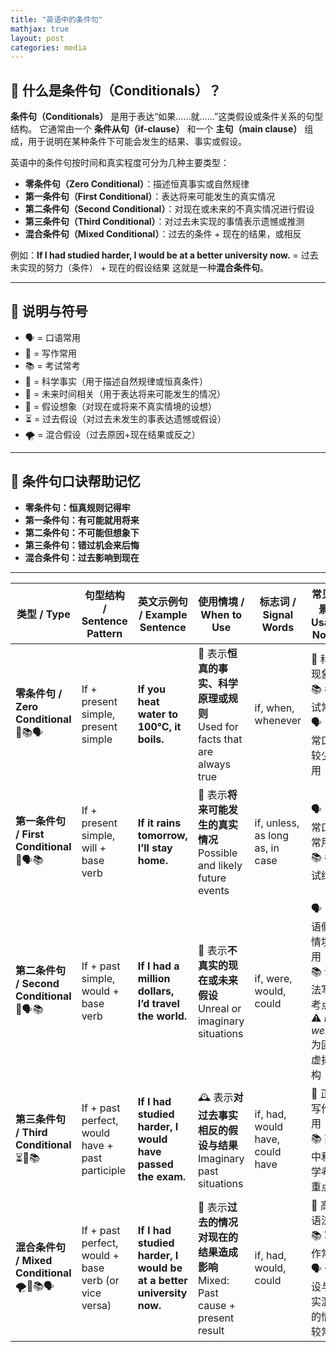 ```yaml
---
title: "英语中的条件句"
mathjax: true
layout: post
categories: media
---
```


## 🧠 什么是条件句（Conditionals）？

**条件句（Conditionals）** 是用于表达“如果……就……”这类假设或条件关系的句型结构。
它通常由一个 **条件从句（if-clause）** 和一个 **主句（main clause）** 组成，用于说明在某种条件下可能会发生的结果、事实或假设。

英语中的条件句按时间和真实程度可分为几种主要类型：

* **零条件句（Zero Conditional）**：描述恒真事实或自然规律
* **第一条件句（First Conditional）**：表达将来可能发生的真实情况
* **第二条件句（Second Conditional）**：对现在或未来的不真实情况进行假设
* **第三条件句（Third Conditional）**：对过去未实现的事情表示遗憾或推测
* **混合条件句（Mixed Conditional）**：过去的条件 + 现在的结果，或相反

例如：**If I had studied harder, I would be at a better university now.**
\= 过去未实现的努力（条件） + 现在的假设结果
这就是一种**混合条件句**。

---

## 🔎 说明与符号

* 🗣 = 口语常用
* 📝 = 写作常用
* 📚 = 考试常考
* 🧪 = 科学事实（用于描述自然规律或恒真条件）
* 📅 = 未来时间相关（用于表达将来可能发生的情况）
* 🌈 = 假设想象（对现在或将来不真实情境的设想）
* ⏳ = 过去假设（对过去未发生的事表达遗憾或假设）
* 🌪 = 混合假设（过去原因+现在结果或反之）

---

## 🔁 条件句口诀帮助记忆

* **零条件句：恒真规则记得牢**
* **第一条件句：有可能就用将来**
* **第二条件句：不可能但想象下**
* **第三条件句：错过机会来后悔**
* **混合条件句：过去影响到现在**

---

| **类型 / Type**                              | **句型结构 / Sentence Pattern**                     | **英文示例句 / Example Sentence**                                   | **使用情境 / When to Use**                                              | **标志词 / Signal Words**                | **常见场景 / Usage Notes**                             |
| -------------------------------------------- | -------------------------------------------------- | ------------------------------------------------------------------ | ---------------------------------------------------------------------- | -------------------------------------- | ---------------------------------------------------- |
| **零条件句 / Zero Conditional**<br>🧪📚🗣        | If + present simple, present simple                | **If you heat water to 100°C, it boils.**                          | 💬 表示**恒真的事实、科学原理或规则**<br>Used for facts that are always true         | if, when, whenever                    | 🧪 科学现象<br>📚 考试常见<br>🗣 日常口语较少使用             |
| **第一条件句 / First Conditional**<br>📅🗣📚      | If + present simple, will + base verb              | **If it rains tomorrow, I’ll stay home.**                          | 📆 表示**将来可能发生的真实情况**<br>Possible and likely future events            | if, unless, as long as, in case       | 🗣 日常口语常用<br>📚 考试结构                                 |
| **第二条件句 / Second Conditional**<br>🌈🗣📚     | If + past simple, would + base verb                | **If I had a million dollars, I’d travel the world.**              | 🌈 表示**不真实的现在或未来假设**<br>Unreal or imaginary situations               | if, were, would, could                | 🗣 口语假设情境常用<br>📚 语法写作考点<br>⚠️ *If I were...* 为固定虚拟结构 |
| **第三条件句 / Third Conditional**<br>⏳📝📚       | If + past perfect, would have + past participle    | **If I had studied harder, I would have passed the exam.**         | 🕰 表示**对过去事实相反的假设与结果**<br>Imaginary past situations                | if, had, would have, could have       | 📝 正式写作常用<br>📚 高中和大学考试重点                        |
| **混合条件句 / Mixed Conditional**<br>🌪📝📚🗣    | If + past perfect, would + base verb (or vice versa) | **If I had studied harder, I would be at a better university now.** | 🔄 表示**过去的情况对现在的结果造成影响**<br>Mixed: Past cause + present result     | if, had, would, could                 | 📝 高阶语法点<br>📚 写作常考<br>🗣 假设与现实混合的情境较常见     |
